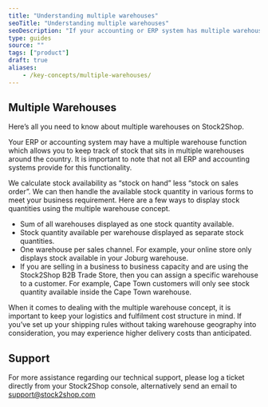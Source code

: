 ```yaml
---
title: "Understanding multiple warehouses"
seoTitle: "Understanding multiple warehouses"
seoDescription: "If your accounting or ERP system has multiple warehouse functionality, the Stock2Shop integration can handle the concept in a variety of ways. Let us help you tailor the perfect solution for your business. Find out more!"
type: guides
source: ""
tags: ["product"]
draft: true
aliases:
    - /key-concepts/multiple-warehouses/
---
```


## Multiple Warehouses
Here’s all you need to know about multiple warehouses on Stock2Shop.

Your ERP or accounting system may have a multiple warehouse function which allows you to keep track of stock that sits in multiple warehouses around the country.
It is important to note that not all ERP and accounting systems provide for this functionality.

We calculate stock availability as “stock on hand” less “stock on sales order”.
We can then handle the available stock quantity in various forms to meet your business requirement.
Here are a few ways to display stock quantities using the multiple warehouse concept.

*   Sum of all warehouses displayed as one stock quantity available.
*   Stock quantity available per warehouse displayed as separate stock quantities.
*   One warehouse per sales channel. For example, your online store only displays stock available in your Joburg warehouse.
*   If you are selling in a business to business capacity and are using the Stock2Shop B2B Trade Store, then you can assign a specific warehouse to a customer. For example, Cape Town customers will only see stock quantity available inside the Cape Town warehouse.

When it comes to dealing with the multiple warehouse concept, it is important to keep your logistics and fulfilment cost structure in mind.
If you’ve set up your shipping rules without taking warehouse geography into consideration, you may experience higher delivery costs than anticipated.

## Support
For more assistance regarding our technical support, please log a ticket
directly from your Stock2Shop console, alternatively send an email to support@stock2shop.com